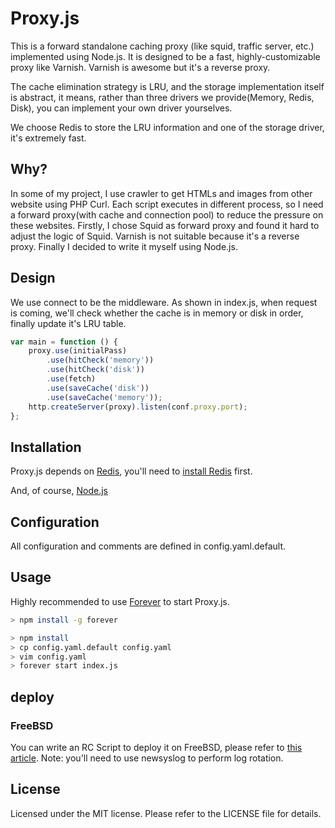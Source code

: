 # Proxy.js

This is a forward standalone caching proxy (like squid, traffic server, etc.) implemented using Node.js. It is designed to be a fast, highly-customizable proxy like Varnish. Varnish is awesome but it's a reverse proxy.

The cache elimination strategy is LRU, and the storage implementation itself is abstract, it means, rather than three drivers we provide(Memory, Redis, Disk), you can implement your own driver yourselves.

We choose Redis to store the LRU information and one of the storage driver, it's extremely fast.

## Why?

In some of my project, I use crawler to get HTMLs and images from other website using PHP Curl. Each script executes in different process, so I need a forward proxy(with cache and connection pool) to reduce the pressure on these websites. Firstly, I chose Squid as forward proxy and found it hard to adjust the logic of Squid. Varnish is not suitable because it's a reverse proxy. Finally I decided to write it myself using Node.js.

## Design

We use connect to be the middleware. As shown in index.js, when request is coming, we'll check whether the cache is in memory or disk in order, finally update it's LRU table.
``` javascript
var main = function () {
    proxy.use(initialPass)
        .use(hitCheck('memory'))
        .use(hitCheck('disk'))
        .use(fetch)
        .use(saveCache('disk'))
        .use(saveCache('memory'));
    http.createServer(proxy).listen(conf.proxy.port);
};
```

## Installation

Proxy.js depends on [Redis](http://redis.io/), you'll need to [install Redis](http://redis.io/download) first.

And, of course, [Node.js](http://nodejs.org/download/)

## Configuration

All configuration and comments are defined in config.yaml.default.

## Usage

Highly recommended to use [Forever](https://github.com/nodejitsu/forever) to start Proxy.js.

``` sh
> npm install -g forever

> npm install
> cp config.yaml.default config.yaml
> vim config.yaml
> forever start index.js
```

## deploy

### FreeBSD
You can write an RC Script to deploy it on FreeBSD, please refer to [this article](http://sysmagazine.com/posts/137857/).
Note: you'll need to use newsyslog to perform log rotation.


## License

Licensed under the MIT license. Please refer to the LICENSE file for details.